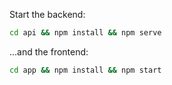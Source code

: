 Start the backend:

```sh
cd api && npm install && npm serve
```

...and the frontend:

```sh
cd app && npm install && npm start
```
